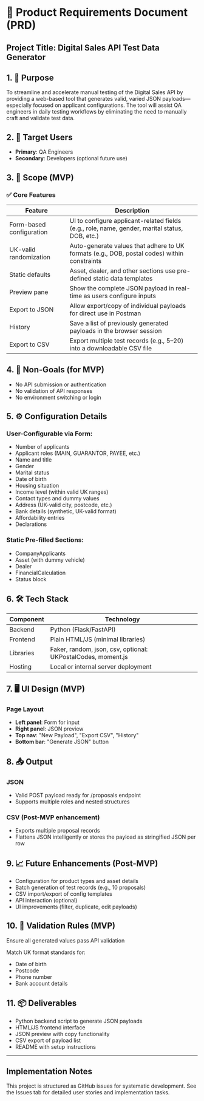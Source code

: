 # 📝 Product Requirements Document (PRD)

## Project Title: Digital Sales API Test Data Generator

## 1. 🎯 Purpose
To streamline and accelerate manual testing of the Digital Sales API by providing a web-based tool that generates valid, varied JSON payloads—especially focused on applicant configurations. The tool will assist QA engineers in daily testing workflows by eliminating the need to manually craft and validate test data.

## 2. 👥 Target Users
- **Primary**: QA Engineers
- **Secondary**: Developers (optional future use)

## 3. 📌 Scope (MVP)

### ✅ Core Features

| Feature | Description |
|---------|-------------|
| Form-based configuration | UI to configure applicant-related fields (e.g., role, name, gender, marital status, DOB, etc.) |
| UK-valid randomization | Auto-generate values that adhere to UK formats (e.g., DOB, postal codes) within constraints |
| Static defaults | Asset, dealer, and other sections use pre-defined static data templates |
| Preview pane | Show the complete JSON payload in real-time as users configure inputs |
| Export to JSON | Allow export/copy of individual payloads for direct use in Postman |
| History | Save a list of previously generated payloads in the browser session |
| Export to CSV | Export multiple test records (e.g., 5–20) into a downloadable CSV file |

## 4. 🧪 Non-Goals (for MVP)
- No API submission or authentication
- No validation of API responses
- No environment switching or login

## 5. ⚙️ Configuration Details

### User-Configurable via Form:
- Number of applicants
- Applicant roles (MAIN, GUARANTOR, PAYEE, etc.)
- Name and title
- Gender
- Marital status
- Date of birth
- Housing situation
- Income level (within valid UK ranges)
- Contact types and dummy values
- Address (UK-valid city, postcode, etc.)
- Bank details (synthetic, UK-valid format)
- Affordability entries
- Declarations

### Static Pre-filled Sections:
- CompanyApplicants
- Asset (with dummy vehicle)
- Dealer
- FinancialCalculation
- Status block

## 6. 🛠 Tech Stack

| Component | Technology |
|-----------|------------|
| Backend | Python (Flask/FastAPI) |
| Frontend | Plain HTML/JS (minimal libraries) |
| Libraries | Faker, random, json, csv, optional: UKPostalCodes, moment.js |
| Hosting | Local or internal server deployment |

## 7. 🖥 UI Design (MVP)

### Page Layout
- **Left panel**: Form for input
- **Right panel**: JSON preview
- **Top nav**: "New Payload", "Export CSV", "History"
- **Bottom bar**: "Generate JSON" button

## 8. 📤 Output

### JSON
- Valid POST payload ready for /proposals endpoint
- Supports multiple roles and nested structures

### CSV (Post-MVP enhancement)
- Exports multiple proposal records
- Flattens JSON intelligently or stores the payload as stringified JSON per row

## 9. 📈 Future Enhancements (Post-MVP)
- Configuration for product types and asset details
- Batch generation of test records (e.g., 10 proposals)
- CSV import/export of config templates
- API interaction (optional)
- UI improvements (filter, duplicate, edit payloads)

## 10. 🧪 Validation Rules (MVP)
Ensure all generated values pass API validation

Match UK format standards for:
- Date of birth
- Postcode
- Phone number
- Bank account details

## 11. 📦 Deliverables
- Python backend script to generate JSON payloads
- HTML/JS frontend interface
- JSON preview with copy functionality
- CSV export of payload list
- README with setup instructions

---

## Implementation Notes
This project is structured as GitHub issues for systematic development. See the Issues tab for detailed user stories and implementation tasks.
